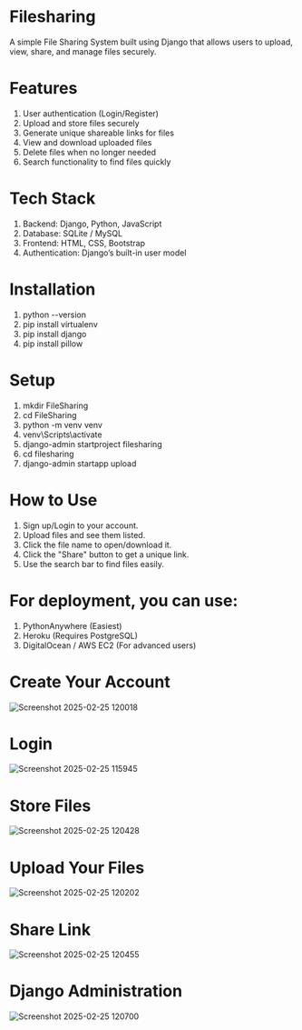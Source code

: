 # Filesharing 
A simple File Sharing System built using Django that allows users to upload, view, share, and manage files securely.

# Features
1. User authentication (Login/Register)
2. Upload and store files securely
3. Generate unique shareable links for files
4. View and download uploaded files
5. Delete files when no longer needed
6. Search functionality to find files quickly

# Tech Stack
1. Backend: Django, Python, JavaScript
2. Database: SQLite / MySQL
3. Frontend: HTML, CSS, Bootstrap
4. Authentication: Django’s built-in user model

# Installation
1. python --version
2. pip install virtualenv
3. pip install django
4. pip install pillow  

# Setup
1. mkdir FileSharing
2. cd FileSharing
3. python -m venv venv
4. venv\Scripts\activate
5. django-admin startproject filesharing
6. cd filesharing
7. django-admin startapp upload

# How to Use
1. Sign up/Login to your account.
2. Upload files and see them listed.
3. Click the file name to open/download it.
4. Click the "Share" button to get a unique link.
5. Use the search bar to find files easily.

# For deployment, you can use:
1. PythonAnywhere (Easiest)
2. Heroku (Requires PostgreSQL)
3. DigitalOcean / AWS EC2 (For advanced users)

# Create Your Account
![Screenshot 2025-02-25 120018](https://github.com/user-attachments/assets/95b15132-617e-4bc3-a062-b52e45ae1ef9)

# Login
![Screenshot 2025-02-25 115945](https://github.com/user-attachments/assets/6289fd7c-fd9a-4593-9f0b-492784107654)

# Store Files
![Screenshot 2025-02-25 120428](https://github.com/user-attachments/assets/b853e4f2-6b76-41cb-8561-c28b41ef4158)

# Upload Your Files
![Screenshot 2025-02-25 120202](https://github.com/user-attachments/assets/e7f2f884-891f-4468-a5b5-03f9c2642ea0)

# Share Link
![Screenshot 2025-02-25 120455](https://github.com/user-attachments/assets/be8ab7bc-67d0-421b-bc8e-dbe82c64465d)

# Django Administration
![Screenshot 2025-02-25 120700](https://github.com/user-attachments/assets/b30b8f8f-8c2c-4a8e-b31e-e7fe0413b573)
